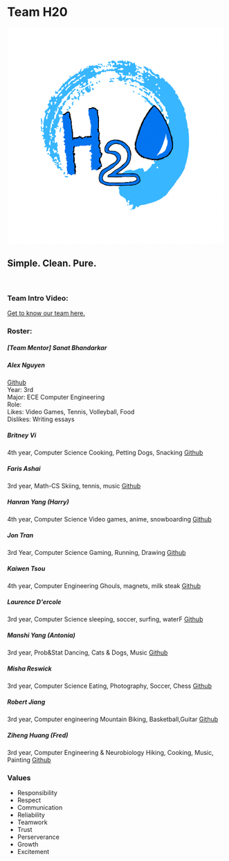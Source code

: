 # Team H20
![H20_Logo](./branding/team_logo.png)
## Simple. Clean. Pure.
<br>

### Team Intro Video:
[Get to know our team here.](./videos/teamintro.mp4)

### Roster:

##### [Team Mentor] Sanat Bhandarkar

##### Alex Nguyen
[Github](https://github.com/AlexNguyenJJ)  
Year: 3rd  
Major: ECE Computer Engineering  
Role:  
Likes: Video Games, Tennis, Volleyball, Food  
Dislikes: Writing essays  

##### Britney Vi
4th year, Computer Science 
Cooking, Petting Dogs, Snacking
[Github](https://github.com/BritneyVi)

##### Faris Ashai
3rd year, Math-CS
Skiing, tennis, music
[Github](https://github.com/farisashai)

##### Hanran Yang (Harry)
4th year, Computer Science
Video games, anime, snowboarding
[Github](https://github.com/Hay-Harry)

##### Jon Tran
3rd Year, Computer Science 
Gaming, Running, Drawing
[Github](https://github.com/fjontran)

##### Kaiwen Tsou
4th year, Computer Engineering
Ghouls, magnets, milk steak
[Github](https://github.com/RainbowPangolin)

##### Laurence D'ercole
3rd year, Computer Science
sleeping, soccer, surfing, waterF
[Github](https://github.com/Laurence777)

##### Manshi Yang (Antonia)
3rd year, Prob&Stat
Dancing, Cats & Dogs, Music
[Github](https://github.com/AntoniaY31)

##### Misha Reswick
3rd year, Computer Science
Eating, Photography, Soccer, Chess
[Github](https://github.com/mreswick)

##### Robert Jiang
3rd year, Computer engineering
Mountain Biking, Basketball,Guitar
[Github](https://github.com/treeebooor)

##### Ziheng Huang (Fred)
3rd year, Computer Engineering & Neurobiology
Hiking, Cooking, Music, Painting
[Github](https://github.com/hzhfred)

### Values
 - Responsibility
 - Respect
 - Communication
 - Reliability
 - Teamwork
 - Trust
 - Perserverance
 - Growth
 - Excitement
